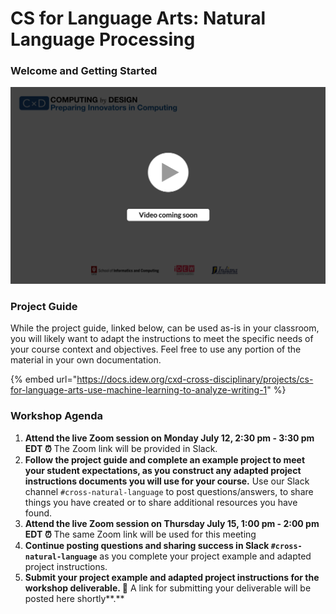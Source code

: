 # CS for Language Arts: Natural Language Processing

### **Welcome and Getting Started**

![](../.gitbook/assets/vidcoming.png)

### **Project Guide**

While the project guide, linked below, can be used as-is in your classroom, you will likely want to adapt the instructions to meet the specific needs of your course context and objectives. Feel free to use any portion of the material in your own documentation.

{% embed url="https://docs.idew.org/cxd-cross-disciplinary/projects/cs-for-language-arts-use-machine-learning-to-analyze-writing-1" %}

### Workshop Agenda

1. **Attend the live Zoom session on Monday July 12, 2:30 pm - 3:30 pm** **EDT ⏰** The Zoom link will be provided in Slack.
2. **Follow the project guide and complete an example project to meet your student expectations, as you construct any adapted project instructions documents you will use for your course.** Use our Slack channel `#cross-natural-language` to post questions/answers, to share things you have created or to share additional resources you have found.
3. **Attend the live Zoom session on Thursday July 15, 1:00 pm - 2:00 pm EDT ⏰** The same Zoom link will be used for this meeting
4. **Continue posting questions and sharing success in Slack `#cross-natural-language`** as you complete your project example and adapted project instructions.
5. **Submit your project example and adapted project instructions for the workshop deliverable. 🎉** A link for submitting your deliverable will be posted here shortly**.** 



